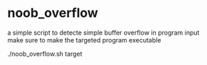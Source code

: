 # noob_overflow

a simple script to detecte simple buffer overflow in program input  
make sure to make the targeted program executable  
  
  ./noob_overflow.sh target
